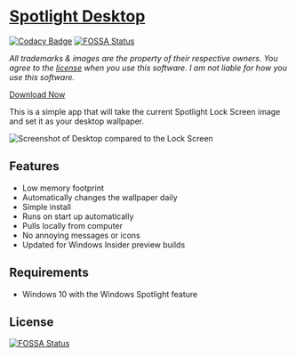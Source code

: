 # [Spotlight Desktop](https://wallpaper.onlineth.com)

[![Codacy Badge](https://api.codacy.com/project/badge/Grade/c2ddb815354347b48ea808efe6745d16)](https://www.codacy.com/app/thomas_6/Spotlight-Desktop?utm_source=github.com&utm_medium=referral&utm_content=onlineth/Spotlight-Desktop&utm_campaign=badger)
[![FOSSA Status](https://app.fossa.io/api/projects/git%2Bgithub.com%2Fonlineth%2FSpotlight-Desktop.svg?type=shield)](https://app.fossa.io/projects/git%2Bgithub.com%2Fonlineth%2FSpotlight-Desktop?ref=badge_shield)

*All trademarks & images are the property of their respective owners. You agree to the [license](LICENSE) when you use this software. I am not liable for how you use this software.*

[Download Now](https://github.com/onlineth/Spotlight-Desktop/releases)

This is a simple app that will take the current Spotlight Lock Screen image and set it as your desktop wallpaper.

![Screenshot of Desktop compared to the Lock Screen](/screenshots/comparison.png)

## Features

- Low memory footprint
- Automatically changes the wallpaper daily
- Simple install
- Runs on start up automatically
- Pulls locally from computer
- No annoying messages or icons
- Updated for Windows Insider preview builds

## Requirements

- Windows 10 with the Windows Spotlight feature














## License
[![FOSSA Status](https://app.fossa.io/api/projects/git%2Bgithub.com%2Fonlineth%2FSpotlight-Desktop.svg?type=large)](https://app.fossa.io/projects/git%2Bgithub.com%2Fonlineth%2FSpotlight-Desktop?ref=badge_large)